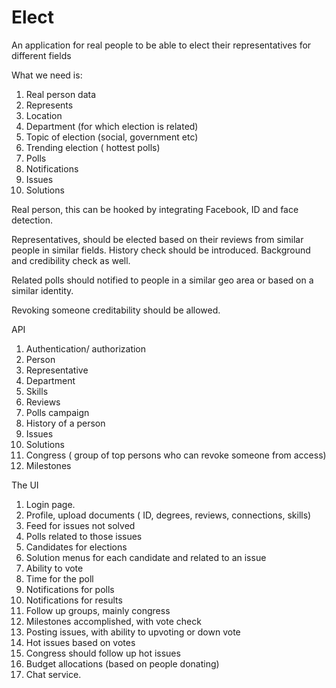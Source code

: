 # Elect

An application for real people to be able to elect their representatives for different fields

What we need is:

1. Real person data
2. Represents 
3. Location 
4. Department (for which election is related)
5. Topic of election (social, government etc)
6. Trending election ( hottest polls)
7. Polls
8. Notifications 
9. Issues 
10. Solutions 

Real person, this can be hooked by integrating Facebook, ID and face detection.

Representatives, should be elected based on their reviews from similar people in similar fields. History check should be introduced. Background and credibility check as well.

Related polls should notified to people in a similar geo area or based on a similar identity.

Revoking someone creditability should be allowed.

 API

1. Authentication/ authorization
2. Person
3. Representative
4. Department
5. Skills
6. Reviews
7. Polls campaign 
8. History of a person
9. Issues
10. Solutions
11. Congress ( group of top persons who can revoke someone from access)
12. Milestones

The UI

1. Login page.
2. Profile, upload documents ( ID, degrees, reviews, connections, skills)
3. Feed for issues not solved 
4. Polls related to those issues 
5. Candidates for elections
6. Solution menus for each candidate and related to an issue 
7. Ability to vote 
8. Time for the poll
9. Notifications for polls 
10. Notifications for results 
11. Follow up groups, mainly congress
12. Milestones accomplished, with vote check 
13. Posting issues, with ability to upvoting or down vote
14. Hot issues based on votes
15. Congress should follow up hot issues 
16. Budget allocations (based on people donating)
17. Chat service.
